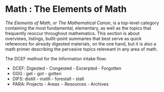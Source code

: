 # Math : The Elements of Math

*The Elements of Math*, or *The Mathematical Canon*, is a top-level category containing the most fundamental, elementary, as well as the topics that frequently reoccur throughout mathematics. This section is about overviews, listings, bullit-point summaries that best serve as quick references for already digested materials, on the one hand, but it is also a math primer describing the pervasive topics releveant in any area of math.





The DCEF method for the information intake flow:
* DCEF: Digested - Congested - Excerpted - Forgotten
* GGG : get - got - gotten
* DIFS: distill - instill - forestall - stall
* PARA: Projects - Areas  -  Resources - Archives
